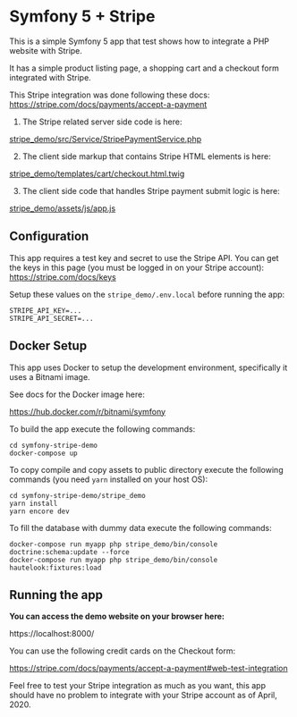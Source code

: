 # Symfony 5 + Stripe
This is a simple Symfony 5 app that test shows how to integrate a PHP website with Stripe.

It has a simple product listing page, a shopping cart and a checkout form integrated with Stripe.

This Stripe integration was done following these docs: https://stripe.com/docs/payments/accept-a-payment

1. The Stripe related server side code is here:

[stripe_demo/src/Service/StripePaymentService.php](stripe_demo/src/Service/StripePaymentService.php)

2. The client side markup that contains Stripe HTML elements is here:

[stripe_demo/templates/cart/checkout.html.twig](stripe_demo/templates/cart/checkout.html.twig)

3. The client side code that handles Stripe payment submit logic is here:

[stripe_demo/assets/js/app.js](stripe_demo/assets/js/app.js)

## Configuration
This app requires a test key and secret to use the Stripe API.
You can get the keys in this page (you must be logged in on your Stripe account):
https://stripe.com/docs/keys

Setup these values on the `stripe_demo/.env.local` before running the app:
```
STRIPE_API_KEY=...
STRIPE_API_SECRET=...
```

## Docker Setup
This app uses Docker to setup the development environment,
specifically it uses a Bitnami image.

See docs for the Docker image here:

https://hub.docker.com/r/bitnami/symfony

To build the app execute the following commands:
```
cd symfony-stripe-demo
docker-compose up
```

To copy compile and copy assets to public directory execute the following commands
(you need `yarn` installed on your host OS):
```
cd symfony-stripe-demo/stripe_demo
yarn install
yarn encore dev
````

To fill the database with dummy data execute the following commands:
```
docker-compose run myapp php stripe_demo/bin/console doctrine:schema:update --force
docker-compose run myapp php stripe_demo/bin/console hautelook:fixtures:load
```

## Running the app
**You can access the demo website on your browser here:**

https://localhost:8000/

You can use the following credit cards on the Checkout form:

https://stripe.com/docs/payments/accept-a-payment#web-test-integration

Feel free to test your Stripe integration as much as you want,
this app should have no problem to integrate with your Stripe account as of April, 2020.
